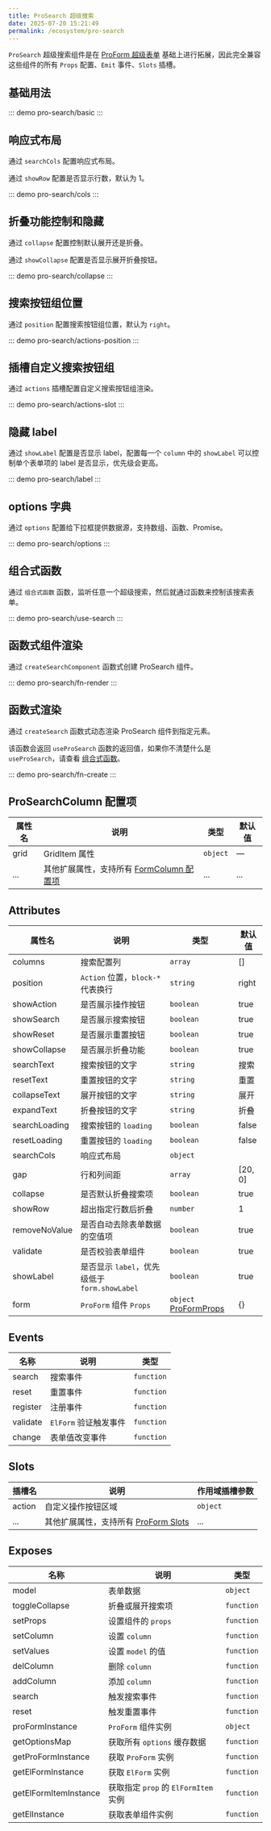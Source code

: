 ```yaml
---
title: ProSearch 超级搜索
date: 2025-07-20 15:21:49
permalink: /ecosystem/pro-search
---
```


`ProSearch` 超级搜索组件是在 [ProForm 超级表单](/ecosystem/pro-form/basic) 基础上进行拓展，因此完全兼容这些组件的所有 `Props` 配置、`Emit` 事件、`Slots` 插槽。

## 基础用法

::: demo
pro-search/basic
:::

## 响应式布局

通过 `searchCols` 配置响应式布局。

通过 `showRow` 配置是否显示行数，默认为 1。

::: demo
pro-search/cols
:::

## 折叠功能控制和隐藏

通过 `collapse` 配置控制默认展开还是折叠。

通过 `showCollapse` 配置是否显示展开折叠按钮。

::: demo
pro-search/collapse
:::

## 搜索按钮组位置

通过 `position` 配置搜索按钮组位置，默认为 `right`。

::: demo
pro-search/actions-position
:::

## 插槽自定义搜索按钮组

通过 `actions` 插槽配置自定义搜索按钮组渲染。

::: demo
pro-search/actions-slot
:::

## 隐藏 label

通过 `showLabel` 配置是否显示 label，配置每一个 `column` 中的 `showLabel` 可以控制单个表单项的 label 是否显示，优先级会更高。

::: demo
pro-search/label
:::

## options 字典

通过 `options` 配置给下拉框提供数据源，支持数组、函数、Promise。

::: demo
pro-search/options
:::

## 组合式函数

通过 `组合式函数` 函数，监听任意一个超级搜索，然后就通过函数来控制该搜索表单。

::: demo
pro-search/use-search
:::

## 函数式组件渲染

通过 `createSearchComponent` 函数式创建 ProSearch 组件。

::: demo
pro-search/fn-render
:::

## 函数式渲染

通过 `createSearch` 函数式动态渲染 ProSearch 组件到指定元素。

该函数会返回 `useProSearch` 函数的返回值，如果你不清楚什么是 `useProSearch`，请查看 [组合式函数](#组合式函数)。

::: demo
pro-search/fn-create
:::

## ProSearchColumn 配置项

| 属性名 | 说明                                                                                     | 类型                                              | 默认值 |
| ------ | ---------------------------------------------------------------------------------------- | ------------------------------------------------- | ------ |
| grid   | GridItem 属性                                                                            | `object` <Tip content="Partial<GridItemProps>" /> | —      |
| ...    | 其他扩展属性，支持所有 [FormColumn 配置项](/ecosystem/pro-form/config#formcolumn-配置项) | ...                                               | ...    |

## Attributes

| 属性名        | 说明                                          | 类型                                                                                            | 默认值                                                  |
| ------------- | --------------------------------------------- | ----------------------------------------------------------------------------------------------- | ------------------------------------------------------- |
| columns       | 搜索配置列                                    | `array` <Tip content="ProSearchColumn[]" />                                                     | []                                                      |
| position      | `Action` 位置，`block-*` 代表换行             | `string` <Tip content="'left' \| 'right' \| 'block-left' \| 'block-center' \| 'block-right'" /> | right                                                   |
| showAction    | 是否展示操作按钮                              | `boolean`                                                                                       | true                                                    |
| showSearch    | 是否展示搜索按钮                              | `boolean`                                                                                       | true                                                    |
| showReset     | 是否展示重置按钮                              | `boolean`                                                                                       | true                                                    |
| showCollapse  | 是否展示折叠功能                              | `boolean`                                                                                       | true                                                    |
| searchText    | 搜索按钮的文字                                | `string`                                                                                        | 搜索                                                    |
| resetText     | 重置按钮的文字                                | `string`                                                                                        | 重置                                                    |
| collapseText  | 展开按钮的文字                                | `string`                                                                                        | 展开                                                    |
| expandText    | 折叠按钮的文字                                | `string`                                                                                        | 折叠                                                    |
| searchLoading | 搜索按钮的 `loading`                          | `boolean`                                                                                       | false                                                   |
| resetLoading  | 重置按钮的 `loading`                          | `boolean`                                                                                       | false                                                   |
| searchCols    | 响应式布局                                    | `object` <Tip content="number \| Record<'xs' \| 'sm' \| 'md' \| 'lg' \| 'xl', number>" />       | <Tip content="{ xs: 1, sm: 2, md: 2, lg: 3, xl: 4 }" /> |
| gap           | 行和列间距                                    | `array` <Tip content="[number, number] \| number" />                                            | [20, 0]                                                 |
| collapse      | 是否默认折叠搜索项                            | `boolean`                                                                                       | true                                                    |
| showRow       | 超出指定行数后折叠                            | `number`                                                                                        | 1                                                       |
| removeNoValue | 是否自动去除表单数据的空值项                  | `boolean`                                                                                       | true                                                    |
| validate      | 是否校验表单组件                              | `boolean`                                                                                       | true                                                    |
| showLabel     | 是否显示 `label`，优先级低于 `form.showLabel` | `boolean`                                                                                       | true                                                    |
| form          | `ProForm` 组件 `Props`                        | `object` [ProFormProps](/ecosystem/pro-form/config#attributes)                                  | {}                                                      |

## Events

| 名称     | 说明                  | 类型                                                                                                           |
| -------- | --------------------- | -------------------------------------------------------------------------------------------------------------- |
| search   | 搜索事件              | `function` <Tip content="(model: Record<string, any>) => void" />                                              |
| reset    | 重置事件              | `function` <Tip content="(model: Record<string, any>) => void" />                                              |
| register | 注册事件              | `function` <Tip content="(proSearchInstance: any) => void" />                                                  |
| validate | `ElForm` 验证触发事件 | `function` <Tip content="(prop: FormItemProp, isValid: boolean, message: string) => void" />                   |
| change   | 表单值改变事件        | `function` <Tip content="(value: any, model: Record<string, any>, column: FormItemColumnProps) => void" /> |

## Slots

| 插槽名 | 说明                                                                     | 作用域插槽参数                                                                                                                                                               |
| ------ | ------------------------------------------------------------------------ | ---------------------------------------------------------------------------------------------------------------------------------------------------------------------------- |
| action | 自定义操作按钮区域                                                       | `object` <Tip content="{ model: Record<string, any>, search: () => void, reset: () => void, collapse: boolean, showCollapseButton: boolean, toggleCollapse: () => void }" /> |
| ...    | 其他扩展属性，支持所有 [ProForm Slots](/ecosystem/pro-form/config#slots) | ...                                                                                                                                                                          |

## Exposes

| 名称                  | 说明                                 | 类型                                                                                                                         |
| --------------------- | ------------------------------------ | ---------------------------------------------------------------------------------------------------------------------------- |
| model                 | 表单数据                             | `object` <Tip content="Record<string, any>" />                                                                               |
| toggleCollapse        | 折叠或展开搜索项                     | `function` <Tip content="(isCollapse?: boolean) => void" />                                                                  |
| setProps              | 设置组件的 `props`                   | `function` <Tip content="(props: ProSearchProps) => void" />                                                                 |
| setColumn             | 设置 `column`                        | `function` <Tip content="(columnSet: {prop: string, field: string, value: unknown}[]) => void" />                            |
| setValues             | 设置 `model` 的值                    | `function` <Tip content="(modelValue?: Record<string, any>) => void" />                                                      |
| delColumn             | 删除 `column`                        | `function` <Tip content="(prop: string) => void" />                                                                          |
| addColumn             | 添加 `column`                        | `function` <Tip content="(column: ProSearchColumn, propOrIndex: string \| number, position: 'before' \| 'after') => void" /> |
| search                | 触发搜索事件                         | `function` <Tip content="() => Promise<void>" />                                                                             |
| reset                 | 触发重置事件                         | `function` <Tip content="() => Promise<void>" />                                                                             |
| proFormInstance       | `ProForm` 组件实例                   | `object` <Tip content="ProFormInstance \| null" />                                                                           |
| getOptionsMap         | 获取所有 `options` 缓存数据          | `function` <Tip content="() => Map<string, ElOption[]>" />                                                                   |
| getProFormInstance    | 获取 `ProForm` 实例                  | `function` <Tip content="() => ProFormInstance \| null" />                                                                   |
| getElFormInstance     | 获取 `ElForm` 实例                   | `function` <Tip content="() => FormInstance \| null" />                                                                      |
| getElFormItemInstance | 获取指定 `prop` 的 `ElFormItem` 实例 | `function` <Tip content="(prop: string) => FormItemInstance \| null" />                                                      |
| getElInstance         | 获取表单组件实例                     | `function` <Tip content="(prop: string) => Component \| ComponentPublicInstance \| null" />                                  |
